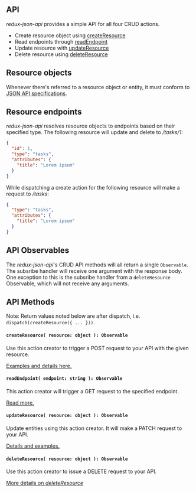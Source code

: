 API
---

_redux-json-api_ provides a simple API for all four CRUD actions.

- Create resource object using [createResource](#createresource-resource-object--function)
- Read endpoints through [readEndpoint](#readendpoint-endpoint-string--function)
- Update resource with [updateResource](#updateresource-resource-object--function)
- Delete resource using [deleteResource](#deleteresource-resource-object--function)

## Resource objects

Whenever there's referred to a resource object or entity, it must conform to [JSON API specifications](http://jsonapi.org/format/#document-resource-objects).

## Resource endpoints

_redux-json-api_ resolves resource objects to endpoints based on their specified type. The following resource will update and delete to _/tasks/1_:

```json
{
  "id": 1,
  "type": "tasks",
  "attributes": {
    "title": "Lorem ipsum"
  }
}
```

While dispatching a create action for the following resource will make a request to _/tasks_:

```json
{
  "type": "tasks",
  "attributes": {
    "title": "Lorem ipsum"
  }
}
```


## API Observables
The _redux-json-api_'s CRUD API methods will all return a single `Observable`. The subsribe handler will receive one argument with the response body. One exception to this is the  subsribe handler from a `deleteResource` Observable, which will not receive any arguments.


## API Methods

Note: Return values noted below are after dispatch, i.e. `dispatch(createResource({ ... }))`.

#### `createResource( resource: object ): Observable`

Use this action creator to trigger a POST request to your API with the given resource.

[Examples and details here.](apis/createResource.md)

#### `readEndpoint( endpoint: string ): Observable`

This action creator will trigger a GET request to the specified endpoint.

[Read more.](apis/readEndpoint.md)

#### `updateResource( resource: object ): Observable`

Update entities using this action creator. It will make a PATCH request to your API.

[Details and examples.](apis/updateResource.md)

#### `deleteResource( resource: object ): Observable`

Use this action creator to issue a DELETE request to your API.

[More details on _deleteResource_](apis/deleteResource.md)
